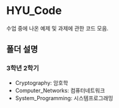 # HYU_Code

수업 중에 나온 예제 및 과제에 관한 코드 모음.

## 폴더 설명
### 3학년 2학기
* Cryptography: 암호학
* Computer_Networks: 컴퓨터네트워크
* System_Programming: 시스템프로그래밍